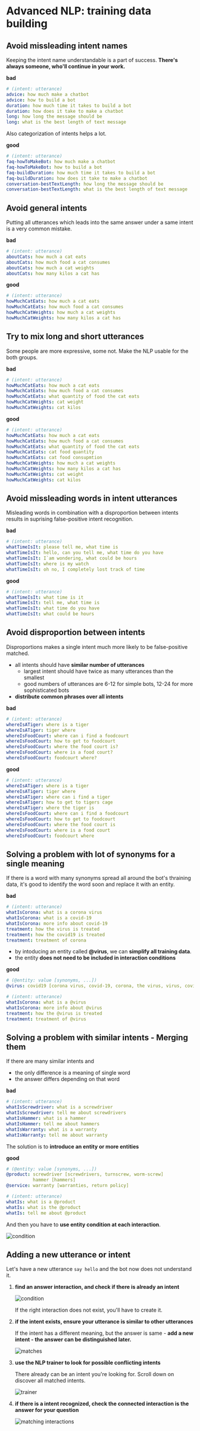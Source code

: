 # Advanced NLP: training data building

## Avoid missleading intent names

Keeping the intent name understandable is a part of success. **There's always someone, who'll continue in your work.**

**bad**

```yaml
# (intent: utterance)
advice: how much make a chatbot
advice: how to build a bot
duration: how much time it takes to build a bot
duration: how does it take to make a chatbot
long: how long the message should be
long: what is the best length of text message
```

Also categorization of intents helps a lot.

**good**

```yaml
# (intent: utterance)
faq-howToMakeBot: how much make a chatbot
faq-howToMakeBot: how to build a bot
faq-buildDuration: how much time it takes to build a bot
faq-buildDuration: how does it take to make a chatbot
conversation-bestTextLength: how long the message should be
conversation-bestTextLength: what is the best length of text message
```

## Avoid general intents

Putting all utterances which leads into the same answer under a same intent is a very common mistake.

**bad**

```yaml
# (intent: utterance)
aboutCats: how much a cat eats
aboutCats: how much food a cat consumes
aboutCats: how much a cat weights
aboutCats: how many kilos a cat has
```

**good**

```yaml
# (intent: utterance)
howMuchCatEats: how much a cat eats
howMuchCatEats: how much food a cat consumes
howMuchCatWeights: how much a cat weights
howMuchCatWeights: how many kilos a cat has
```

## Try to mix long and short utterances

Some people are more expressive, some not. Make the NLP usable for the both groups.

**bad**

```yaml
# (intent: utterance)
howMuchCatEats: how much a cat eats
howMuchCatEats: how much food a cat consumes
howMuchCatEats: what quantity of food the cat eats
howMuchCatWeights: cat weight
howMuchCatWeights: cat kilos
```

**good**

```yaml
# (intent: utterance)
howMuchCatEats: how much a cat eats
howMuchCatEats: how much food a cat consumes
howMuchCatEats: what quantity of food the cat eats
howMuchCatEats: cat food quantity
howMuchCatEats: cat food consupmtion
howMuchCatWeights: how much a cat weights
howMuchCatWeights: how many kilos a cat has
howMuchCatWeights: cat weight
howMuchCatWeights: cat kilos
```

## Avoid missleading words in intent utterances

Misleading words in combination with a disproportion between intents results in suprising false-positive intent recognition.

**bad**

```yaml
# (intent: utterance)
whatTimeIsIt: please tell me, what time is
whatTimeIsIt: hello, can you tell me, what time do you have
whatTimeIsIt: I`am wondering, what could be hours
whatTimeIsIt: where is my watch
whatTimeIsIt: oh no, I completely lost track of time
```

**good**

```yaml
# (intent: utterance)
whatTimeIsIt: what time is it
whatTimeIsIt: tell me, what time is
whatTimeIsIt: what time do you have
whatTimeIsIt: what could be hours
```

## Avoid disproportion between intents

Disproportions makes a single intent much more likely to be false-positive matched.

- all intents should have **similar number of utterances**
  - largest intent should have twice as many utterances than the smallest
  - good numbers of utterances are 6-12 for simple bots, 12-24 for more sophisticated bots
- **distribute common phrases over all intents**

**bad**

```yaml
# (intent: utterance)
whereIsATiger: where is a tiger
whereIsATiger: tiger where
whereIsFoodCourt: where can i find a foodcourt
whereIsFoodCourt: how to get to foodcourt
whereIsFoodCourt: where the food court is?
whereIsFoodCourt: where is a food court?
whereIsFoodCourt: foodcourt where?
```

**good**

```yaml
# (intent: utterance)
whereIsATiger: where is a tiger
whereIsATiger: tiger where
whereIsATiger: where can i find a tiger
whereIsATiger: how to get to tigers cage
whereIsATiger: where the tiger is
whereIsFoodCourt: where can i find a foodcourt
whereIsFoodCourt: how to get to foodcourt
whereIsFoodCourt: where the food court is
whereIsFoodCourt: where is a food court
whereIsFoodCourt: foodcourt where
```


## Solving a problem with lot of synonyms for a single meaning

If there is a word with many synonyms spread all around the bot's thraining data, it's good to identify the word soon and replace it with an entity.

**bad**

```yaml
# (intent: utterance)
whatIsCorona: what is a corona virus
whatIsCorona: what is a covid-19
whatIsCorona: more info about covid-19
treatment: how the virus is treated
treatment: how the covid19 is treated
treatment: treatment of corona
```

- by intoducing an entity called **@virus**, we can **simplify all training data**.
- the entity **does not need to be included in interaction conditions**


**good**

```yaml
# (@entity: value [synonyms, ...])
@virus: covid19 [corona virus, covid-19, corona, the virus, virus, covid virus]

# (intent: utterance)
whatIsCorona: what is a @virus
whatIsCorona: more info about @virus
treatment: how the @virus is treated
treatment: treatment of @virus
```

## Solving a problem with similar intents - Merging them

If there are many similar intents and

- the only difference is a meaning of single word
- the answer differs depending on that word

**bad**

```yaml
# (intent: utterance)
whatIsScrewdriver: what is a screwdriver
whatIsScrewdriver: tell me about screwdrivers
whatIsHammer: what is a hammer
whatIsHammer: tell me about hammers
whatIsWarranty: what is a warranty
whatIsWarranty: tell me about warranty
```

The solution is to **introduce an entity or more entities**

**good**

```yaml
# (@entity: value [synonyms, ...])
@product: screwdriver [screwdrivers, turnscrew, worm-screw]
          hammer [hammers]
@service: warranty [warranties, return policy]

# (intent: utterance)
whatIs: what is a @product
whatIs: what is the @product
whatIs: tell me about @product
```

And then you have to **use entity condition at each interaction**.

![condition](./condition-3.png)


## Adding a new utterance or intent

Let's have a new utterance `say hello` and the bot now does not understand it.

1. **find an answer interaction, and check if there is already an intent**

    ![condition](./condition.png)

    If the right interaction does not exist, you'll have to create it.

1. **if the intent exists, ensure your utterance is similar to other utterances**

    If the intent has a different meaning, but the answer is same - **add a new intent - the answer can be distinguished later.**

    ![matches](./condition-matches.png)

1. **use the NLP trainer to look for possible conflicting intents**

    There already can be an intent you're looking for. Scroll down on discover all matched intents.

    ![trainer](./trainer-question.png)

1. **if there is a intent recognized, check the connected interaction is the answer for your question**

    ![matching interactions](./matching-interactions.png)


<style>
.hljs-attr { font-weight: bold; }
</style>